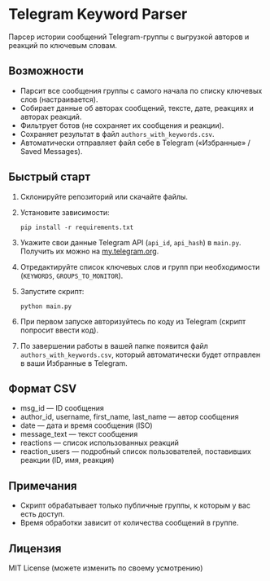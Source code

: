 # Telegram Keyword Parser

Парсер истории сообщений Telegram-группы с выгрузкой авторов и реакций по ключевым словам.

## Возможности

- Парсит все сообщения группы с самого начала по списку ключевых слов (настраивается).
- Собирает данные об авторах сообщений, тексте, дате, реакциях и авторах реакций.
- Фильтрует ботов (не сохраняет их сообщения и реакции).
- Сохраняет результат в файл `authors_with_keywords.csv`.
- Автоматически отправляет файл себе в Telegram («Избранные» / Saved Messages).

## Быстрый старт

1. Склонируйте репозиторий или скачайте файлы.

2. Установите зависимости:
    ```
    pip install -r requirements.txt
    ```

3. Укажите свои данные Telegram API (`api_id`, `api_hash`) в `main.py`. Получить их можно на [my.telegram.org](https://my.telegram.org/).

4. Отредактируйте список ключевых слов и групп при необходимости (`KEYWORDS`, `GROUPS_TO_MONITOR`).

5. Запустите скрипт:
    ```
    python main.py
    ```

6. При первом запуске авторизуйтесь по коду из Telegram (скрипт попросит ввести код).

7. По завершении работы в вашей папке появится файл `authors_with_keywords.csv`, который автоматически будет отправлен в ваши Избранные в Telegram.

## Формат CSV

- msg_id — ID сообщения
- author_id, username, first_name, last_name — автор сообщения
- date — дата и время сообщения (ISO)
- message_text — текст сообщения
- reactions — список использованных реакций
- reaction_users — подробный список пользователей, поставивших реакции (ID, имя, реакция)

## Примечания

- Скрипт обрабатывает только публичные группы, к которым у вас есть доступ.
- Время обработки зависит от количества сообщений в группе.

## Лицензия

MIT License (можете изменить по своему усмотрению)
